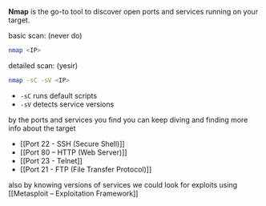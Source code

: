 **Nmap** is the go-to tool to discover open ports and services running on your target.

basic scan: (never do)
```bash
nmap <IP>
```

detailed scan: (yesir)
```bash
nmap -sC -sV <IP>
```

- `-sC` runs default scripts
- `-sV` detects service versions

by the ports and services you find you can keep diving and finding more info about the target
- [[Port 22 - SSH (Secure Shell)]]
- [[Port 80 – HTTP (Web Server)]]
- [[Port 23 - Telnet]]
- [[Port 21 - FTP (File Transfer Protocol)]]

also by knowing versions of services we could look for exploits using [[Metasploit – Exploitation Framework]]